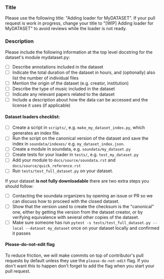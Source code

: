 ### Title

 Please use the following title: "Adding loader for MyDATASET". If your pull request is work in progress, change your title to "[WIP] Adding loader for MyDATASET" to avoid reviews while the loader is not ready.

### Description

Please include the following information at the top level docstring for the dataset's module mydataset.py:

- [ ] Describe annotations included in the dataset
- [ ] Indicate the total duration of the dataset in hours, and (optionally) also list the number of individual files
- [ ] Mention the origin of the dataset (e.g. creator, institution)
- [ ] Describe the type of music included in the dataset
- [ ] Indicate any relevant papers related to the dataset
- [ ] Include a description about how the data can be accessed and the license it uses (if applicable)

#### Dataset loaders checklist:

- [ ] Create a script in `scripts/`, e.g. `make_my_dataset_index.py`, which generates an index file.
- [ ] Run the script on the canonical version of the dataset and save the index in `soundata/indexes/` e.g. `my_dataset_index.json`.
- [ ] Create a module in soundata, e.g. `soundata/my_dataset.py`
- [ ] Create tests for your loader in `tests/`, e.g. `test_my_dataset.py`
- [ ] Add your module to `docs/source/soundata.rst` and `docs/source/quick_reference.rst`
- [ ] Run `tests/test_full_dataset.py` on your dataset.

If your dataset **is not fully downloadable** there are two extra steps you should follow:
- [ ] Contacting the soundata organizers by opening an issue or PR so we can discuss how to proceed with the closed dataset.
- [ ] Show that the version used to create the checksum is the "canonical" one, either by getting the version from the dataset creator, or by verifying equivalence with several other copies of the dataset.
- [ ] Make sure someone has run `pytest -s tests/test_full_dataset.py --local --dataset my_dataset` once on your dataset locally and confirmed it passes

#### Please-do-not-edit flag
To reduce friction, we will make commits on top of contributor's pull requests by default unless they use the `please-do-not-edit` flag. If you don't want this to happen don't forget to add the flag when you start your pull request.
